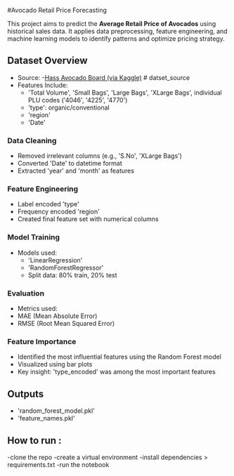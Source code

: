#Avocado Retail Price Forecasting

This project aims to predict the **Average Retail Price of Avocados** using historical sales data. It applies data preprocessing, feature engineering, and machine learning models to identify patterns and optimize pricing strategy.


##  Dataset Overview

- Source: -[Hass Avocado Board (via Kaggle)](https://www.kaggle.com/datasets/neuromusic/avocado-prices)  # datset_source
- Features Include:
  - 'Total Volume', 'Small Bags', 'Large Bags', 'XLarge Bags', individual PLU codes ('4046', '4225', '4770')
  - 'type': organic/conventional
  - 'region'
  - 'Date'

###  Data Cleaning
- Removed irrelevant columns (e.g., 'S.No', 'XLarge Bags')
- Converted 'Date' to datetime format
- Extracted 'year' and 'month' as features

###  Feature Engineering
- Label encoded 'type'
- Frequency encoded 'region'
- Created final feature set with numerical columns

###  Model Training
- Models used:
  - 'LinearRegression'
  - 'RandomForestRegressor'
  - Split data: 80% train, 20% test

###  Evaluation
  - Metrics used:
  - MAE (Mean Absolute Error)
  - RMSE (Root Mean Squared Error)

###  Feature Importance
- Identified the most influential features using the Random Forest model
- Visualized using bar plots
- Key insight: 'type_encoded' was among the most important features

##  Outputs
-  'random_forest_model.pkl'
-  'feature_names.pkl'

## How to run :
 -clone the repo 
 -create a virtual environment 
 -install dependencies > requirements.txt
 -run the notebook































































































































